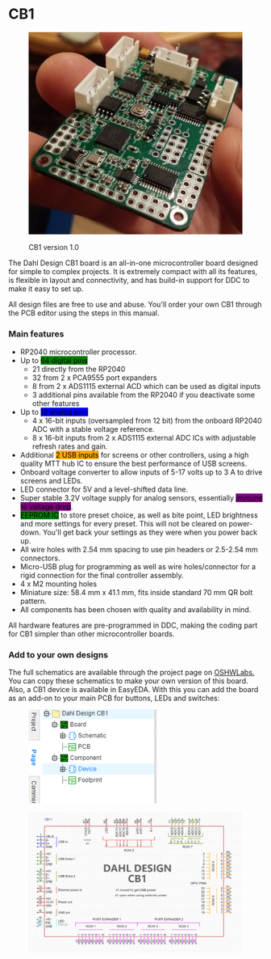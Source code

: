 # CB1

<figure><img src="../.gitbook/assets/image (4) (1) (1).png" alt=""><figcaption><p>CB1 version 1.0</p></figcaption></figure>

The Dahl Design CB1 board is an all-in-one microcontroller board designed for simple to complex projects. It is extremely compact with all its features, is flexible in layout and connectivity, and has build-in support for DDC to make it easy to set up.&#x20;

All design files are free to use and abuse. You'll order your own CB1 through the PCB editor using the steps in this manual.

### Main features

* RP2040 microcontroller processor.
* Up to <mark style="background-color:green;">64 digital pins</mark>
  * 21 directly from the RP2040
  * 32 from 2 x PCA9555 port expanders
  * 8 from 2 x ADS1115 external ACD which can be used as digital inputs
  * 3 additional pins available from the RP2040 if you deactivate some other features
* Up to <mark style="background-color:blue;">12 analog pins</mark>
  * 4 x 16-bit inputs (oversampled from 12 bit) from the onboard RP2040 ADC with a stable voltage reference.&#x20;
  * 8 x 16-bit inputs from 2 x ADS1115 external ADC ICs with adjustable refresh rates and gain.
* Additional <mark style="background-color:orange;">2 USB inputs</mark> for screens or other controllers, using a high quality MTT hub IC to ensure the best performance of USB screens.&#x20;
* Onboard voltage converter to allow inputs of 5-17 volts up to 3 A to drive screens and LEDs.
* LED connector for 5V and a level-shifted data line.
* Super stable 3.2V voltage supply for analog sensors, essentially <mark style="background-color:purple;">immune to voltage drop</mark>.
* <mark style="background-color:green;">EEPROM IC</mark> to store preset choice, as well as bite point, LED brightness and more settings for every preset. This will not be cleared on power-down. You'll get back your settings as they were when you power back up.&#x20;
* All wire holes with 2.54 mm spacing to use pin headers or 2.5-2.54 mm connectors.&#x20;
* Micro-USB plug for programming as well as wire holes/connector for a rigid connection for the final controller assembly.&#x20;
* 4 x M2 mounting holes
* Miniature size: 58.4 mm x 41.1 mm, fits inside standard 70 mm QR bolt pattern.&#x20;
* All components has been chosen with quality and availability in mind.&#x20;

All hardware features are pre-programmed in DDC, making the coding part for CB1 simpler than other microcontroller boards.&#x20;

### Add to your own designs

The full schematics are available through the project page on [OSHWLabs.](https://oshwlab.com/andreasdahl1987/dahl-design-cb1) You can copy these schematics to make your own version of this board. Also, a CB1 device is available in EasyEDA. With this you can add the board as an add-on to your main PCB for buttons, LEDs and switches:

<figure><img src="../.gitbook/assets/image (79).png" alt=""><figcaption></figcaption></figure>

<figure><img src="../.gitbook/assets/image (16) (1) (1).png" alt=""><figcaption></figcaption></figure>

